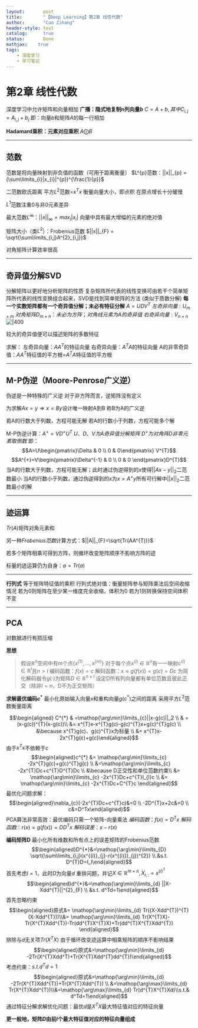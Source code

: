 ```yaml
---
layout:       post
title:        "【Deep Learning】第2章 线性代数"
author:       "Cao Zihang"
header-style: text
catalog:      true
status:		  Done
mathjax: 	true
tags:
    - 深度学习
    - 学习笔记
---
```

# 第2章 线性代数
深度学习中允许矩阵和向量相加
**广播：隐式地复制n列向量$b$**
$C=A+b, 其中C_{i,j} = A_{i,j} + b_{j}$
即：向量$b$和矩阵$A$的每一行相加

**Hadamard乘积：元素对应乘积**
$A\bigodot B$

---
## 范数
范数是将向量映射到非负值的函数（可用于距离衡量）
$L^{p}范数：||x||_{p} = (\sum\limits_{i}|x_{i}|^{p})^{\frac{1}{p}}$

二范数欧氏距离
平方$L^2$范数=$x^Tx$ 衡量向量大小，即点积
	在原点增长十分缓慢

$L^1$范数注重0与非0元素差异

最大范数$L^\infty$：$||x||_{\infty} = max_{i}|x_{i}|$
向量中具有最大增幅的元素的绝对值

矩阵大小（类$L^{2}$）：Frobenius范数
$||x||_{F} = \sqrt{\sum\limits_{i,j}A^{2}_{i,j}}$

对角矩阵计算效率很高

---
## 奇异值分解SVD
分解矩阵以更好地分析矩阵的性质
复杂矩阵所代表的线性变换可由若干个简单矩阵所代表的线性变换组合起来，SVD是找到简单矩阵的方法
(类似于质数分解)
**每一个实数矩阵都有一个奇异值分解；未必有特征分解**
$A=UDV^{T}$
$左奇异向量:U_{m\times m}$
$对角矩阵D_{m\times n}：未必为方阵；对角线元素为A的奇异值$
$右奇异向量:V_{n\times n}$
![|400](https://img.czhread.asia/img/202212201456381.png)

较大的奇异值便可以描述矩阵的多数特征

求解：
左奇异向量：$AA^{T}$的特征向量
右奇异向量：$A^{T}A$的特征向量
A的非零奇异值：$AA^{T}$特征值的平方根=$A^{T}A$特征值的平方根

---
## M-P伪逆（Moore-Penrose广义逆）
伪逆是一种特殊的广义逆
对于非方阵而言，逆矩阵没有定义

为求解$Ax=y \Longrightarrow x=By$设计唯一映射A到B
称B为A的广义逆

若A的行数大于列数，方程可能无解
若A的行数小于列数，方程可能多个解

M-P伪逆计算：$A^{+} = VD^{+}U^{T}$
$U、D、V为A奇异值分解矩阵$
$D^{+}为对角阵D非零元素取倒数$
即：
$$A=U\begin{pmatrix}\Delta & 0 \\ 0 & 0\end{pmatrix} V^{T}$$
$$A^{+}=V\begin{pmatrix}\Delta^{-1} & 0 \\ 0 & 0 \end{pmatrix}D^{T}$$
当A的行数大于列数，方程可能无解；此时通过伪逆得到的$x$使得$||Ax-y||_{2}$二范数最小
当A的行数小于列数，通过伪逆得到的$x$为$x=A^{+}y$所有可行解中$||x||_{2}$二范数最小的解

---
## 迹运算
$Tr(A)$矩阵对角元素和

另一种$Frobenius范数$计算方式：$||A||_{F}=\sqrt{Tr(AA^{T)}}$

若多个矩阵相乘可得到方阵，则循环改变矩阵顺序不影响方阵的迹

标量的迹运算仍为自身：$a=Tr(a)$

---
**行列式**
等于矩阵特征值的乘积
行列式绝对值：衡量矩阵参与矩阵乘法后空间收缩情况
若为0则矩阵在至少某一维度完全收缩，体积为0
若为1则转换保持空间体积不变

---
## PCA
对数据进行有损压缩

**思想**
> 假设$\mathbb{R}^{n}$空间中有$m$个点$\{x^{(1)}, ...,x^{(m)}\}$
> 对于每个点$x^{(i)} \in \mathbb{R}^n$有一一映射$c^{(i)}\in \mathbb{R}^l$且$n>l$
> 编码函数：$f(x)=c$
> 解码函数：$x \approx g(f(x))=g(c)=Dc$
> 为简化解码器令$g(·)$为矩阵$D \in \mathbb{R}^{n\times l}$
> 设定D所有列向量都有单位范数且彼此正交（除非$l=n$，D不为正交矩阵）
> 

**求解最优编码$c^{*}$**
最小化原始输入向量$x$和重构向量$g(c^{*})$之间的距离
采用平方$L^2$范数衡量距离

$$\begin{aligned} C^{*} & =\mathop{\arg\min}\limits_{c}||x-g(c)||_2 \\ & = (x-g(c))^{T}(x-g(c))\\ &= x^{T}x-x^{T}g(c)-g(c)^{T}x+g(c)^{T}g(c) \\ &\because x^{T}g(c)、g(c)^{T}x为标量 \\ &= x^{T}x-2x^{T}g(c)+g(c)\end{aligned}$$
由于$x^{T}x$不依赖于$c$
$$\begin{aligned}c^{*} &= \mathop{\arg\min}\limits_{c} -2x^{T}g(c)+g(c)^{T}g(c) \\ &=\mathop{\arg\min}\limits_{c} -2x^{T}Dc+c^{T}D^{T}Dc \\ &\because D正交性和单位范数约束\\ &= \mathop{\arg\min}\limits_{c} -2x^{T}Dc+c^{T}I_{l}c \\ &= \mathop{\arg\min}\limits_{c} -2x^{T}Dc+C^{T}c
\end{aligned}$$
最优化问题求解：
$$\begin{aligned}\nabla_{c}(-2x^{T}Dc+c^{T}c)&=0 \\ -2D^{T}x+2c&=0 \\ c&=D^Tx\end{aligned}$$
PCA算法非常高效：最优编码只需一个矩阵-向量乘法
$编码函数：f(x)=D^{T}x$
$解码函数：r(x)=g(f(x))=DD^{T}x$
$解码误差：x-r(x)$

**编码矩阵D**
最小化所有维数和所有点上的误差矩阵的Frobenius范数
$$\begin{aligned}D^{*}&=\mathop{\arg\min}\limits_{D} \sqrt{\sum\limits_{i,j}(x^{(i)}_{j}-r(x^{(i)})_{j})^{2}} \\ &s.t. D^{T}D=I_l\end{aligned}$$
首先考虑$l=1$，此时$D$为向量$d$
重排问题，并记$X \in \mathbb{R}^{m\times n}, X_{i,:}=x^{(i)^T}$
$$\begin{aligned}d^{*}&=\mathop{\arg\min}\limits_{d} ||X-Xdd^{T}||^{2}_{F} \\ &s.t. d^Td=1\end{aligned}$$
首先忽略约束
$$\begin{aligned}原式&= \mathop{\arg\min}\limits_{d} Tr((X-Xdd^{T})^{T}(X-Xdd^{T}))\\&= \mathop{\arg\min}\limits_{d} Tr(X^{T}X)-Tr(X^{T}Xdd^{T})-Tr(dd^{T}X^{T}X)+Tr(dd^{T}X^{T}Xdd^{T}) 
 \end{aligned}$$
排除与$d$无关项$Tr(X^{T}X)$
由于循环改变迹运算中相乘矩阵的顺序不影响结果
$$\begin{aligned}原式&=\mathop{\arg\min}\limits_{d} -2Tr(X^{T}Xdd^T)+Tr(X^{T}Xdd^{T}dd^{T})\end{aligned}$$
考虑约束：$s.t.d^{T}d=1$
$$\begin{aligned}原式&=\mathop{\arg\min}\limits_{d} -2Tr(X^{T}Xdd^{T})+Tr(X^{T}Xdd^{T}) \\ &=\mathop{\arg\max}\limits_{d} Tr(X^{T}Xdd^{T})\\&=\mathop{\arg\max}\limits_{d} Tr(d^{T}X^{T}Xd)\\s.t.& d^Td=1\end{aligned}$$
通过特征分解求解优化问题：最优$d$是$X^{T}X$最大特征值对应的特征向量

**更一般地，矩阵$D$由前$l$个最大特征值对应的特征向量组成**




